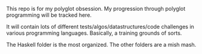 This repo is for my polyglot obsession. My progression through polyglot programming will be tracked here.

It will contain lots of different tests/algos/datastructures/code challenges in various programming languages. Basically, a training grounds of sorts.

The Haskell folder is the most organized. The other folders are a mish mash.
